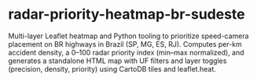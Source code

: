 # radar-priority-heatmap-br-sudeste
Multi-layer Leaflet heatmap and Python tooling to prioritize speed-camera placement on BR highways in Brazil (SP, MG, ES, RJ). Computes per-km accident density, a 0–100 radar priority index (min–max normalized), and generates a standalone HTML map with UF filters and layer toggles (precision, density, priority) using CartoDB tiles and leaflet.heat.
